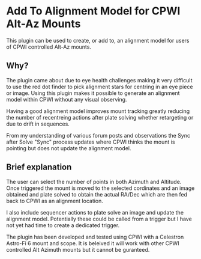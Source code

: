 ﻿# Add To Alignment Model for CPWI Alt-Az Mounts
This plugin can be used to create, or add to, an alignment model for users of CPWI controlled Alt-Az mounts.

## Why?
The plugin came about due to eye health challenges making it very difficult to use the red dot finder to pick alignment
stars for centring in an eye piece or image. Using this plugin makes it possible to generate an alignment model within
CPWI without any visual observing. 

Having a good alignment model improves mount tracking greatly reducing the number of recentreing actions after plate solving
whether retargeting or due to drift in sequences.

From my understanding of various forum posts and observations the Sync after Solve "Sync" process updates where CPWI thinks the mount
is pointing but does not update the alignment model.

## Brief explanation
The user can select the number of points in both Azimuth and Altitude. Once triggered the mount is moved to the selected
cordinates and an image obtained and plate solved to obtain the actual RA/Dec which are then fed back to CPWI as an alignment location.

I also include sequencer actions to plate solve an image and update the alignment model. Potentially these could be called from a trigger but I have not yet had time to create a dedicated trigger.

The plugin has been developed and tested using CPWI with a Celestron Astro-Fi 6 mount and scope. It is beleived it will 
work with other CPWI controlled Alt Azimuth mounts but it cannot be guranteed.
